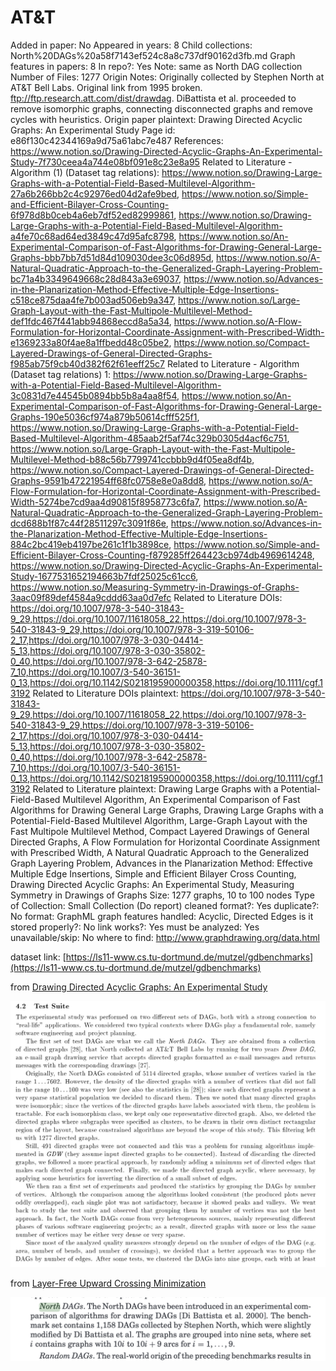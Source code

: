 # AT&T

Added in paper: No
Appeared in years: 8
Child collections: North%20DAGs%20a58f7143ef524c8a8c737df90162d3fb.md
Graph features in papers: 8
In repo?: Yes
Note: same as North DAG collection
Number of Files: 1277
Origin Notes: Originally collected by Stephen North at AT&T Bell Labs. Original link from 1995 broken. ftp://ftp.research.att.com/dist/drawdag.
DiBattista et al. proceeded to remove isomorphic graphs, connecting disconnected graphs and remove cycles with heuristics. 
Origin paper plaintext: Drawing Directed Acyclic Graphs: An Experimental Study
Page id: e86f130c42344169a9d75a61abc7e487
References: https://www.notion.so/Drawing-Directed-Acyclic-Graphs-An-Experimental-Study-7f730ceea4a744e08bf091e8c23e8a95
Related to Literature - Algorithm (1) (Dataset tag relations): https://www.notion.so/Drawing-Large-Graphs-with-a-Potential-Field-Based-Multilevel-Algorithm-27a6b266bb2c4c92976ed04d2afe9bed, https://www.notion.so/Simple-and-Efficient-Bilayer-Cross-Counting-6f978d8b0ceb4a6eb7df52ed82999861, https://www.notion.so/Drawing-Large-Graphs-with-a-Potential-Field-Based-Multilevel-Algorithm-a4fe70c68ad64ed3849c47d95afc8798, https://www.notion.so/An-Experimental-Comparison-of-Fast-Algorithms-for-Drawing-General-Large-Graphs-bbb7bb7d51d84d109030dee3c06d895d, https://www.notion.so/A-Natural-Quadratic-Approach-to-the-Generalized-Graph-Layering-Problem-bc71a4b3349649668c28d843a3e69037, https://www.notion.so/Advances-in-the-Planarization-Method-Effective-Multiple-Edge-Insertions-c518ce875daa4fe7b003ad506eb9a347, https://www.notion.so/Large-Graph-Layout-with-the-Fast-Multipole-Multilevel-Method-def1fdc467f441abb94868eccd8a5a34, https://www.notion.so/A-Flow-Formulation-for-Horizontal-Coordinate-Assignment-with-Prescribed-Width-e1369233a80f4ae8a1ffbedd48c05be2, https://www.notion.so/Compact-Layered-Drawings-of-General-Directed-Graphs-f985ab75f9cb40d382f62f61eeff25c7
Related to Literature - Algorithm (Dataset tag relations) 1: https://www.notion.so/Drawing-Large-Graphs-with-a-Potential-Field-Based-Multilevel-Algorithm-3c0831d7e44545b0894bb5b8a4aa8f54, https://www.notion.so/An-Experimental-Comparison-of-Fast-Algorithms-for-Drawing-General-Large-Graphs-190e5036cf974a879b50614cfff525f1, https://www.notion.so/Drawing-Large-Graphs-with-a-Potential-Field-Based-Multilevel-Algorithm-485aab2f5af74c329b0305d4acf6c751, https://www.notion.so/Large-Graph-Layout-with-the-Fast-Multipole-Multilevel-Method-b88c56b7799741ccbbb9d4f05ea8df4b, https://www.notion.so/Compact-Layered-Drawings-of-General-Directed-Graphs-9591b47221954ff68fc0758e8e0a8dd8, https://www.notion.so/A-Flow-Formulation-for-Horizontal-Coordinate-Assignment-with-Prescribed-Width-5274be7cd9aa4d90815f8958773c6fa7, https://www.notion.so/A-Natural-Quadratic-Approach-to-the-Generalized-Graph-Layering-Problem-dcd688b1f87c44f28511297c3091f86e, https://www.notion.so/Advances-in-the-Planarization-Method-Effective-Multiple-Edge-Insertions-884c2bc419eb4197be261c1f1b3898ce, https://www.notion.so/Simple-and-Efficient-Bilayer-Cross-Counting-f879285ff264423cb974db4969614248, https://www.notion.so/Drawing-Directed-Acyclic-Graphs-An-Experimental-Study-1677531652194663b7fdf25025c61cc6, https://www.notion.so/Measuring-Symmetry-in-Drawings-of-Graphs-3aac09f89def4584a9cddd63aa0d7efc
Related to Literature DOIs: https://doi.org/10.1007/978-3-540-31843-9_29,https://doi.org/10.1007/11618058_22,https://doi.org/10.1007/978-3-540-31843-9_29,https://doi.org/10.1007/978-3-319-50106-2_17,https://doi.org/10.1007/978-3-030-04414-5_13,https://doi.org/10.1007/978-3-030-35802-0_40,https://doi.org/10.1007/978-3-642-25878-7_10,https://doi.org/10.1007/3-540-36151-0_13,https://doi.org/10.1142/S0218195900000358,https://doi.org/10.1111/cgf.13192
Related to Literature DOIs plaintext: https://doi.org/10.1007/978-3-540-31843-9_29,https://doi.org/10.1007/11618058_22,https://doi.org/10.1007/978-3-540-31843-9_29,https://doi.org/10.1007/978-3-319-50106-2_17,https://doi.org/10.1007/978-3-030-04414-5_13,https://doi.org/10.1007/978-3-030-35802-0_40,https://doi.org/10.1007/978-3-642-25878-7_10,https://doi.org/10.1007/3-540-36151-0_13,https://doi.org/10.1142/S0218195900000358,https://doi.org/10.1111/cgf.13192
Related to Literature plaintext: Drawing Large Graphs with a Potential-Field-Based Multilevel Algorithm, An Experimental Comparison of Fast Algorithms for Drawing General Large Graphs, Drawing Large Graphs with a Potential-Field-Based Multilevel Algorithm, Large-Graph Layout with the Fast Multipole Multilevel Method, Compact Layered Drawings of General Directed Graphs, A Flow Formulation for Horizontal Coordinate Assignment with Prescribed Width, A Natural Quadratic Approach to the Generalized Graph Layering Problem, Advances in the Planarization Method: Effective Multiple Edge Insertions, Simple and Efficient Bilayer Cross Counting, Drawing Directed Acyclic Graphs: An Experimental Study, Measuring Symmetry in Drawings of Graphs
Size: 1277 graphs, 10 to 100 nodes
Type of Collection: Small Collection (Do report)
cleaned format?: Yes
duplicate?: No
format: GraphML
graph features handled: Acyclic, Directed Edges
is it stored properly?: No
link works?: Yes
must be analyzed: Yes
unavailable/skip: No
where to find: http://www.graphdrawing.org/data.html

dataset link: [https://ls11-www.cs.tu-dortmund.de/mutzel/gdbenchmarks](https://ls11-www.cs.tu-dortmund.de/mutzel/gdbenchmarks)

from [Drawing Directed Acyclic Graphs: An Experimental Study](https://www.notion.so/Drawing-Directed-Acyclic-Graphs-An-Experimental-Study-1677531652194663b7fdf25025c61cc6) 

 

![Untitled](North%20DAGs%20a58f7143ef524c8a8c737df90162d3fb/Untitled.png)

from [Layer-Free Upward Crossing Minimization](https://www.notion.so/Layer-Free-Upward-Crossing-Minimization-676f8a507ff343b5ae83c34446796fb5) 

![Untitled](North%20DAGs%20a58f7143ef524c8a8c737df90162d3fb/Untitled%201.png)